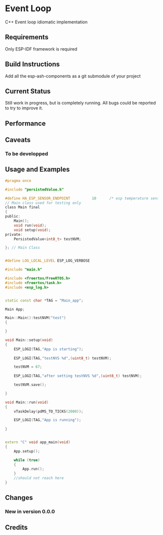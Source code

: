 # Event Loop

C++ Event loop idiomatic implementation

## Requirements

Only ESP-IDF framework is required

## Build Instructions

Add all the esp-ash-components as a git submodule of your project

## Current Status

Still work in progress, but is completely running. All bugs 
could be reported to try to improve it.

## Performance



## Caveats

### To be developped



## Usage and Examples

```h
#pragma once

#include "persistedValue.h" 

#define HA_ESP_SENSOR_ENDPOINT          10      /* esp temperature sensor device endpoint, used for temperature measurement */
// Main class used for testing only
class Main final
{
public:
    Main();
    void run(void);
    void setup(void);
private:
    PersistedValue<int8_t> testNVM;

}; // Main Class
```

```cpp

#define LOG_LOCAL_LEVEL ESP_LOG_VERBOSE

#include "main.h"

#include <freertos/FreeRTOS.h>
#include <freertos/task.h>
#include <esp_log.h>


static const char *TAG = "Main_app";

Main App;

Main::Main():testNVM("test")
{

}

void Main::setup(void)
{
    ESP_LOGI(TAG,"App is starting");
   
    ESP_LOGI(TAG,"testNVS %d",(uint8_t) testNVM);

    testNVM = 67;
   
    ESP_LOGI(TAG,"after setting testNVS %d",(uint8_t) testNVM);

    testNVM.save();

}

void Main::run(void)
{
    vTaskDelay(pdMS_TO_TICKS(2000));

    ESP_LOGI(TAG,"App is running");
    
}


extern "C" void app_main(void)
{
    App.setup();

    while (true)
    {
        App.run();
    }    
    //should not reach here
}

```

## Changes

### New in version 0.0.0


## Credits


